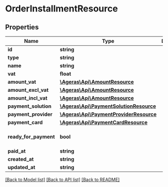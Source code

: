 # OrderInstallmentResource

## Properties
Name | Type | Description | Notes
------------ | ------------- | ------------- | -------------
**id** | **string** |  | [optional] 
**type** | **string** |  | [optional] 
**name** | **string** |  | [optional] 
**vat** | **float** |  | [optional] 
**amount_vat** | [**\Ageras\Api\AmountResource**](AmountResource.md) |  | [optional] 
**amount_excl_vat** | [**\Ageras\Api\AmountResource**](AmountResource.md) |  | [optional] 
**amount_incl_vat** | [**\Ageras\Api\AmountResource**](AmountResource.md) |  | [optional] 
**payment_solution** | [**\Ageras\Api\PaymentSolutionResource**](PaymentSolutionResource.md) |  | [optional] 
**payment_provider** | [**\Ageras\Api\PaymentProviderResource**](PaymentProviderResource.md) |  | [optional] 
**payment_card** | [**\Ageras\Api\PaymentCardResource**](PaymentCardResource.md) |  | [optional] 
**ready_for_payment** | **bool** |  | [optional] [default to false]
**paid_at** | **string** |  | [optional] 
**created_at** | **string** |  | [optional] 
**updated_at** | **string** |  | [optional] 

[[Back to Model list]](../README.md#documentation-for-models) [[Back to API list]](../README.md#documentation-for-api-endpoints) [[Back to README]](../README.md)


